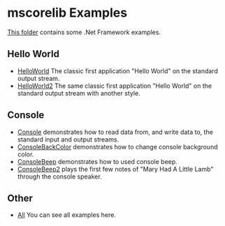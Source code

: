 # mscorelib Examples

[This folder](.) contains some .Net Framework examples.

## Hello World

* [HelloWorld](./HelloWorld/README.md) The classic first application "Hello World" on the standard output stream.
* [HelloWorld2](./HelloWorld2/README.md) The same classic first application "Hello World" on the standard output stream with another style.

## Console

* [Console](./Console/README.md) demonstrates how to read data from, and write data to, the standard input and output streams.
* [ConsoleBackColor](./ConsoleBackColor/README.md) demonstrates how to change console background color.
* [ConsoleBeep](./ConsoleBeep/README.md) demonstrates how to used console beep.
* [ConsoleBeep2](./ConsoleBeep2/README.md) plays the first few notes of "Mary Had A Little Lamb" through the console speaker.

## Other
* [All](.) You can see all examples here. 
